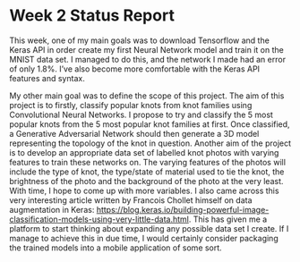 # Week 2 Status Report

This week, one of my main goals was to download Tensorflow and the Keras API in order create my first Neural Network model and train it on the MNIST data set. 
I managed to do this, and the network I made had an error of only 1.8%. 
I’ve also become more comfortable with the Keras API features and syntax.

My other main goal was to define the scope of this project. 
The aim of this project is to firstly, classify popular knots from knot families using Convolutional Neural Networks. 
I propose to try and classify the 5 most popular knots from the 5 most popular knot families at first. 
Once classified, a Generative Adversarial Network should then generate a 3D model representing the topology of the knot in question. 
Another aim of the project is to develop an appropriate data set of labelled knot photos with varying features to train these networks on. 
The varying features of the photos will include the type of knot, the type/state of material used to tie the knot, the brightness of the photo and the background of the photo at the very least. 
With time, I hope to come up with more variables. 
I also came across this very interesting article written by Francois Chollet himself on data augmentation in Keras: https://blog.keras.io/building-powerful-image-classification-models-using-very-little-data.html. 
This has given me a platform to start thinking about expanding any possible data set I create. 
If I manage to achieve this in due time, I would certainly consider packaging the trained models into a mobile application of some sort.
